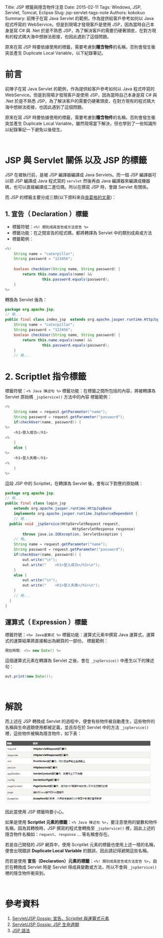 Title: JSP 標籤與隱含物件注意
Date: 2015-02-11
Tags: Windows, JSP, Servlet, Tomcat, Eclipse
Slug: jsp-servlet-tags-note
Authors: kokokuo
Summary: 前陣子在寫 Java Servlet 的範例，作為提供給客戶參考如何以 Java 程式呼寫的 WebService。但是到現場才發現客戶是使用 JSP，因為當時自己本身是寫 C# 與 .Net 於是不熟悉 JSP，為了解決客戶的需要仍硬著頭皮，在對方現有的程式碼大海中想辦法銜接，也因此遇到了這個問題。

原來在寫 JSP 時要依據使用的標籤，需要考慮到**隱含物件**的名稱，否則會發生衝突並產生 Duplicate Local Variable，以下紀錄筆記。


# 前言
前陣子在寫 Java Servlet 的範例，作為提供給客戶參考如何以 Java 程式呼寫的 WebService。但是到現場才發現客戶是使用 JSP，因為當時自己本身是寫 C# 與 .Net 於是不熟悉 JSP，為了解決客戶的需要仍硬著頭皮，在對方現有的程式碼大海中想辦法銜接，也因此遇到了這個問題。

原來在寫 JSP 時要依據使用的標籤，需要考慮到**隱含物件**的名稱，否則會發生衝突並產生 Duplicate Local Variable，雖然現場當下解決，但也學到了一些知識所以紀錄筆記一下避免以後發生。

<br/>

# JSP 與 Servlet 關係 以及 JSP 的標籤
JSP 在被執行前，是被 JSP 編譯器編譯成 Java Servlets。而一個 JSP 編譯器可以把 JSP 編譯成 Java 程式寫的 `servlet` 然後再由 Java 編譯器來編譯成機器碼，也可以直接編譯成二進位碼。所以在撰寫 JSP 時，會跟 Servlet 有關係。

而 JSP 的標籤主要分成三類(以下資料來自[良葛格的文章](https://openhome.cc/Gossip/ServletJSP/DeclarationScriptletExpression.html))：

## 1. 宣告（ Declaration ）標籤

- 標籤符號：`<%! 類別成員宣告或方法宣告 %>`
- 標籤功能：在之間宣告的程式碼，都將轉譯為 Servlet 中的類別成員或方法
- 標籤範例：

```java
<%!
    String name = "caterpillar";
    String password = "123456";
 
    boolean checkUser(String name, String password) {
        return this.name.equals(name) && 
                 this.password.equals(password);    
    }
%>
```

轉換為 Servlet 後為：

```java
package org.apache.jsp;
// 略...
public final class index_jsp  extends org.apache.jasper.runtime.HttpJspBase implements org.apache.jasper.runtime.JspSourceDependent {
    String name = "caterpillar";
    String password = "123456";
    boolean checkUser(String name, String password) {
        return this.name.equals(name) && 
                 this.password.equals(password);
    }
    // 略...
```

# 2. Scriptlet 指令標籤
標籤符號：`<% Java 陳述句 %>`
標籤功能：在標籤之間所包括的內容，將被轉譯為 Servlet 原始碼 `_jspService()` 方法中的內容
標籤範例：

```java
<%
    String name = request.getParameter("name");
    String password = request.getParameter("password");
    if(checkUser(name, password)) {
%>
    <h1>登入成功</h1>
<%
    }
    else {
%>
    <h1>登入失敗</h1>
<%
    }
%>
```

這段 JSP 中的 Scriptlet，在轉譯為 Servlet 後，會有以下對應的原始碼：

```java
package org.apache.jsp;
// 略...
public final class login_jsp 
    extends org.apache.jasper.runtime.HttpJspBase
    implements org.apache.jasper.runtime.JspSourceDependent {
    // 略...
  public void _jspService(HttpServletRequest request, 
                               HttpServletResponse response)
        throws java.io.IOException, ServletException {
    // 略…
    String name = request.getParameter("name");
    String password = request.getParameter("password");
    if(checkUser(name, password)) {
        out.write("\n");
        out.write("    <h1>登入成功</h1>\n");
    }
    else {
        out.write("\n");
        out.write("    <h1>登入失敗</h1>\n");
    }
    // 略...
  }
}
```

## 運算式（ Expression ）標籤
標籤符號：`<%= Java運算式 %>`
標籤功能：運算式元素中撰寫 Java 運算式，運算式的運算結果將直接輸出為網頁的一部份。
標籤範例：

```java
現在時間: <%= new Date() %>
```

這個運算式元素在轉譯為 Servlet 之後，會在 `_jspService()` 中產生以下的陳述句：

```java
out.print(new Date());
```

<br/>

# 解說
而上述在 JSP 轉換成 Servlet 的過程中，便會有些物件被自動產生，這些物件的名稱與生命週期使用都被定義，並且存在於 Servlet 中的方法 `_jspService()` 裡，這些物件被稱為隱含物件，如下表：

<img src="../images/20180211-jsp-servlet-tags-note/JSP-implict-object.png" alt="JSP-implict-object" width="480px"/>

因此當使用 JSP 標籤時要小心。

如果是使用 **Scriptlet 元素的標籤**：`<% Java 陳述句 %>`，要注意使用的變數和物件名稱，因為其轉換時，JSP 撰寫的程式會轉換至 `_jspService()` 裡，因此上述的隱含物件名稱如：`request`、`response` ... 等名稱會存在。

若是自己開發的 JSP 網頁中，使用 Scriptlet 元素的標籤也使用上述一樣的名稱，便會出現錯誤 **Duplicate Local Variable** 的錯誤，因此請記得避開這些名稱。

而若是使用 **宣告（Declaration）元素的標籤**：`<%! 類別成員宣告或方法宣告 %>`，由於在轉換成 Servlet 時是 Servlet 得成員變數或方法，所以不會與 `_jspService()` 裡的隱含物件衝突到。

<br/>

# 參考資料
1. [Servlet/JSP Gossip: 宣告、Scriptlet 與運算式元素](http://openhome.cc/Gossip/ServletJSP/DeclarationScriptletExpression.html)
2. [Servlet/JSP Gossip: JSP 生命週期](http://openhome.cc/Gossip/ServletJSP/JSPLifeCycle.html)
3. [JSP 語法](http://www.w3cschool.cc/jsp/jsp-syntax.html)